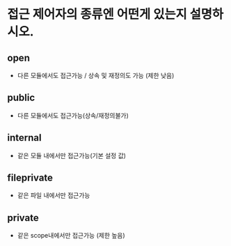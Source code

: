 # 접근 제어자의 종류엔 어떤게 있는지 설명하시오.

## open 
- 다른 모듈에서도 접근가능 / 상속 및 재정의도 가능 (제한 낮음)

## public
- 다른 모듈에서도 접근가능(상속/재정의불가)

## internal
- 같은 모듈 내에서만 접근가능(기본 설정 값)

## fileprivate
- 같은 파일 내에서만 접근가능

## private
- 같은 scope내에서만 접근가능 (제한 높음)
